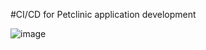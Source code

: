 #CI/CD for Petclinic application development

![image](https://user-images.githubusercontent.com/43706100/124594343-5c36ea80-de68-11eb-844a-9335d0713e97.png)
